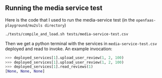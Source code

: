 ## Running the media service test

Here is the code that I used to run the media-service test (in the `openfaas-playground/mu2sls directory`)

```sh
./tests/compile_and_load.sh tests/media-service-test.csv
```

Then we get a python terminal with the services in `media-service-test.csv` deployed and read to invoke.
An example invocation:

```python
>>> deployed_services[1].upload_user_review(1, 2, 100)
>>> deployed_services[1].upload_user_review(1, 2, 100)
>>> deployed_services[1].read_reviews(1)
[None, None, None]
```
